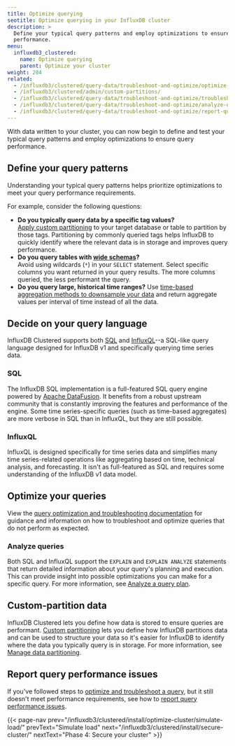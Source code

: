 ```yaml
---
title: Optimize querying
seotitle: Optimize querying in your InfluxDB cluster
description: >
  Define your typical query patterns and employ optimizations to ensure query
  performance.
menu:
  influxdb3_clustered:
    name: Optimize querying
    parent: Optimize your cluster
weight: 204
related:
  - /influxdb3/clustered/query-data/troubleshoot-and-optimize/optimize-queries/
  - /influxdb3/clustered/admin/custom-partitions/
  - /influxdb3/clustered/query-data/troubleshoot-and-optimize/troubleshoot/
  - /influxdb3/clustered/query-data/troubleshoot-and-optimize/analyze-query-plan/
  - /influxdb3/clustered/query-data/troubleshoot-and-optimize/report-query-performance-issues/
---
```


With data written to your cluster, you can now begin to define and test your
typical query patterns and employ optimizations to ensure query performance.

## Define your query patterns

Understanding your typical query patterns helps prioritize optimizations to meet your query performance requirements.

For example, consider the following questions:

- **Do you typically query data by a specific tag values?**  
  [Apply custom partitioning](/influxdb3/clustered/admin/custom-partitions/) to
  your target database or table to partition by those tags. Partitioning by
  commonly queried tags helps InfluxDB to quickly identify where the relevant
  data is in storage and improves query performance.
- **Do you query tables with [wide schemas](/influxdb3/clustered/write-data/best-practices/schema-design/#avoid-wide-schemas)?**  
  Avoid using wildcards (`*`) in your `SELECT` statement. Select specific
  columns you want returned in your query results. The more columns queried, the
  less performant the query.
- **Do you query large, historical time ranges?**
  Use [time-based aggregation methods to downsample your data](/influxdb3/clustered/query-data/sql/aggregate-select/#downsample-data-by-applying-interval-based-aggregates) and return aggregate
  values per interval of time instead of all the data. 

## Decide on your query language

InfluxDB Clustered supports both [SQL](/influxdb3/clustered/reference/sql/) and
[InfluxQL](/influxdb3/clustered/reference/influxql/)--a SQL-like query language
designed for InfluxDB v1 and specifically querying time series data.

### SQL 

The InfluxDB SQL implementation is a full-featured SQL query engine powered by
[Apache DataFusion](https://datafusion.apache.org/). It benefits from a robust
upstream community that is constantly improving the features and performance
of the engine. Some time series-specific queries (such as time-based aggregates)
are more verbose in SQL than in InfluxQL, but they are still possible.

### InfluxQL

InfluxQL is designed specifically for time series data and simplifies many 
time series-related operations like aggregating based on time, technical
analysis, and forecasting. It isn't as full-featured as SQL and requires some
understanding of the InfluxDB v1 data model.

## Optimize your queries

View the [query optimization and troubleshooting documentation](/influxdb3/clustered/query-data/troubleshoot-and-optimize/optimize-queries/)
for guidance and information on how to troubleshoot and optimize queries that do
not perform as expected.

### Analyze queries

Both SQL and InfluxQL support the `EXPLAIN` and `EXPLAIN ANALYZE` statements
that return detailed information about your query's planning and execution.
This can provide insight into possible optimizations you can make for a specific
query. For more information, see
[Analyze a query plan](/influxdb3/clustered/query-data/troubleshoot-and-optimize/analyze-query-plan/).

## Custom-partition data

InfluxDB Clustered lets you define how data is stored to ensure queries are
performant. [Custom partitioning](/influxdb3/clustered/admin/custom-partitions/)
lets you define how InfluxDB partitions data and can be used to structure your
data so it's easier for InfluxDB to identify where the data you typically query
is in storage. For more information, see
[Manage data partitioning](/influxdb3/clustered/admin/custom-partitions/).

## Report query performance issues

If you've followed steps to [optimize and
troubleshoot a query](/influxdb3/clustered/query-data/troubleshoot-and-optimize/optimize-queries/),
but it still doesn't meet performance requirements,
see how to [report query performance issues](/influxdb3/clustered/query-data/troubleshoot-and-optimize/report-query-performance-issues/).

{{< page-nav prev="/influxdb3/clustered/install/optimize-cluster/simulate-load/" prevText="Simulate load" next="/influxdb3/clustered/install/secure-cluster/" nextText="Phase 4: Secure your cluster" >}}
